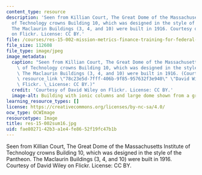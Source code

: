 ```yaml
---
content_type: resource
description: 'Seen from Killian Court, The Great Dome of the Massachusetts Institute
  of Technology crowns Building 10, which was designed in the style of the Pantheon.
  The Maclaurin Buildings (3, 4, and 10) were built in 1916. Courtesy of David Wiley
  on Flickr. License: CC BY.'
file: /courses/res-15-002-mission-metrics-finance-training-for-federal-credit-program-professionals-summer-2016/fae8027142b3a1e4fe8652f19fc47b1b_res-15-002sum16.jpg
file_size: 112608
file_type: image/jpeg
image_metadata:
  caption: "Seen from Killian Court, The Great Dome of the Massachusetts Institute\
    \ of Technology crowns Building 10, which was designed in the style of the Pantheon.\
    \ The Maclaurin Buildings (3, 4, and 10) were built in 1916. (Courtesy of {{%\
    \ resource_link \"78c23e5d-7fff-406b-9f85-957632f3e940\" \"David Wiley\" %}} on\
    \ Flickr. \_License: CC BY.)"
  credit: 'Courtesy of David Wiley on Flickr. License: CC BY.'
  image-alt: Building with ionic columns and large dome shown from a grassy courtyard.
learning_resource_types: []
license: https://creativecommons.org/licenses/by-nc-sa/4.0/
ocw_type: OCWImage
resourcetype: Image
title: res-15-002sum16.jpg
uid: fae80271-42b3-a1e4-fe86-52f19fc47b1b
---
```

Seen from Killian Court, The Great Dome of the Massachusetts Institute of Technology crowns Building 10, which was designed in the style of the Pantheon. The Maclaurin Buildings (3, 4, and 10) were built in 1916. Courtesy of David Wiley on Flickr. License: CC BY.